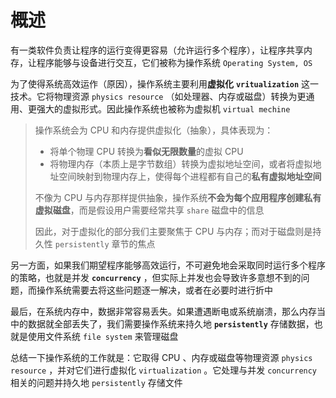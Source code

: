 # 概述

有一类软件负责让程序的运行变得更容易（允许运行多个程序），让程序共享内存，让程序能够与设备进行交互，它们被称为操作系统 `Operating System, OS`

为了使得系统高效运作（原因），操作系统主要利用**虚拟化** **`vritualization`** 这一技术。它将物理资源 `physics resource` （如处理器、内存或磁盘）转换为更通用、更强大的虚拟形式。因此操作系统也被称为虚拟机 `virtual mechine`

> 操作系统会为 CPU 和内存提供虚拟化（抽象），具体表现为：
>
> * 将单个物理 CPU 转换为**看似无限数量**的虚拟 CPU
> * 将物理内存（本质上是字节数组）转换为虚拟地址空间，或者将虚拟地址空间映射到物理内存上，使得每个进程都有自己的**私有虚拟地址空间**
>
> 不像为 CPU 与内存那样提供抽象，操作系统**不会为每个应用程序创建私有虚拟磁盘**，而是假设用户需要经常共享 `share` 磁盘中的信息
>
> 因此，对于虚拟化的部分我们主要聚焦于 CPU 与内存；而对于磁盘则是持久性 `persistently` 章节的焦点

另一方面，如果我们期望程序能够高效运行，不可避免地会采取同时运行多个程序的策略，也就是并发 **`concurrency`** ，但实际上并发也会导致许多意想不到的问题，而操作系统需要去将这些问题逐一解决，或者在必要时进行折中

最后，在系统内存中，数据非常容易丢失。如果遭遇断电或系统崩溃，那么内存当中的数据就全部丢失了，我们需要操作系统来持久地 **`persistently`** 存储数据，也就是使用文件系统 `file system` 来管理磁盘

总结一下操作系统的工作就是：它取得 CPU 、内存或磁盘等物理资源 `physics resource` ，并对它们进行虚拟化 `virtualization` 。它处理与并发 `concurrency` 相关的问题并持久地 `persistently` 存储文件
